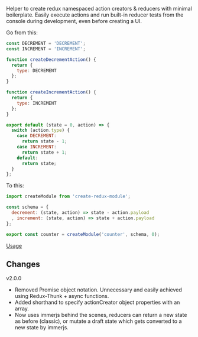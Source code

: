 Helper to create redux namespaced action creators & reducers with minimal boilerplate. Easily execute actions and run built-in reducer tests from the console during development, even before creating a UI.

Go from this:
```javascript
const DECREMENT = 'DECREMENT';
const INCREMENT = 'INCREMENT';

function createDecrementAction() {
  return {
    type: DECREMENT
  };
}

function createIncrementAction() {
  return {
    type: INCREMENT
  };
}

export default (state = 0, action) => {
  switch (action.type) {
    case DECREMENT:
      return state - 1;
    case INCREMENT:
      return state + 1;
    default:
      return state;
  }
};
```

To this:
```javascript
import createModule from 'create-redux-module';

const schema = {
  decrement: (state, action) => state - action.payload
  , increment: (state, action) => state + action.payload
};

export const counter = createModule('counter', schema, 0);
```

[Usage](https://github.com/pspaulding/create-redux-module/blob/master/usage.md)

Changes
---

v2.0.0
- Removed Promise object notation.  Unnecessary and easily achieved using Redux-Thunk + async functions.
- Added shorthand to specify actionCreator object properties with an array.
- Now uses immerjs behind the scenes, reducers can return a new state as before (classic), or mutate a draft state which gets converted to a new state by immerjs.